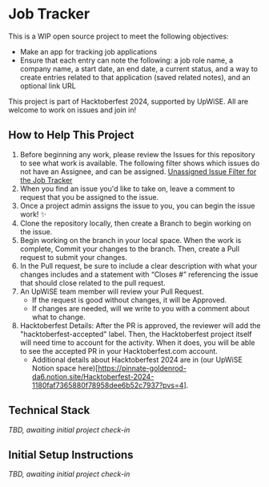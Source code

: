# Job Tracker
This is a WIP open source project to meet the following objectives:

* Make an app for tracking job applications
* Ensure that each entry can note the following: a job role name, a company name, a start date, an end date, a current status, and a way to create entries related to that application (saved related notes), and an optional link URL

This project is part of Hacktoberfest 2024, supported by UpWiSE.  All are welcome to work on issues and join in!

## How to Help This Project
1. Before beginning any work, please review the Issues for this repository to see what work is available.  The following filter shows which issues do not have an Assignee, and can be assigned.  [Unassigned Issue Filter for the Job Tracker](https://github.com/UpstateWomenInSoftwareEngineering/job_tracker/issues?q=is%3Aissue+is%3Aopen+no%3Aassignee)
2. When you find an issue you'd like to take on, leave a comment to request that you be assigned to the issue.
3. Once a project admin assigns the issue to you, you can begin the issue work! ✨
4. Clone the repository locally, then create a Branch to begin working on the issue.
5. Begin working on the branch in your local space. When the work is complete, Commit your changes to the branch. Then, create a Pull request to submit your changes.
6. In the Pull request, be sure to include a clear description with what your changes includes and a statement with “Closes #” referencing the issue that should close related to the pull request.
7. An UpWiSE team member will review your Pull Request.
    - If the request is good without changes, it will be Approved.
    - If changes are needed, will we write to you with a comment about what to change.
8. Hacktoberfest Details: After the PR is approved, the reviewer will add the "hacktoberfest-accepted" label.  Then, the Hacktoberfest project itself will need time to account for the activity.  When it does, you will be able to see the accepted PR in your Hacktoberfest.com account.
    - Additional details about Hacktoberfest 2024 are in (our UpWiSE Notion space here)[https://pinnate-goldenrod-da6.notion.site/Hacktoberfest-2024-1180faf7365880f78958dee6b52c7937?pvs=4].

## Technical Stack
*TBD, awaiting initial project check-in*

## Initial Setup Instructions
*TBD, awaiting initial project check-in*

